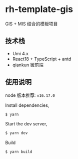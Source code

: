 # rh-template-gis

GIS + MIS 结合的模板项目

## 技术栈

- Umi 4.x
- React18 + TypeScript + antd
- qiankun 微前端

## 使用说明

node 版本推荐: `v16.17.0`

Install dependencies,

```bash
$ yarn
```

Start the dev server,

```bash
$ yarn dev
```

Build

```bash
$ yarn build
```
